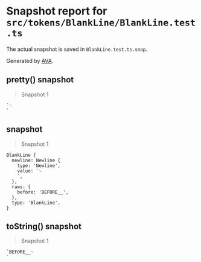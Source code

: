 # Snapshot report for `src/tokens/BlankLine/BlankLine.test.ts`

The actual snapshot is saved in `BlankLine.test.ts.snap`.

Generated by [AVA](https://ava.li).

## pretty() snapshot

> Snapshot 1

    `␊
    `

## snapshot

> Snapshot 1

    BlankLine {
      newline: Newline {
        type: 'Newline',
        value: `␊
        `,
      },
      raws: {
        before: 'BEFORE__',
      },
      type: 'BlankLine',
    }

## toString() snapshot

> Snapshot 1

    `BEFORE__␊
    `
